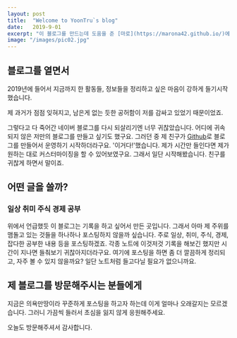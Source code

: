 ```yaml
---
layout: post
title:  "Welcome to YoonTru`s blog"
date:   2019-9-01
excerpt: "이 블로그를 만드는데 도움을 준 [마로](https://marona42.github.io/)에게 감사의 인사를 전합니다."
image: "/images/pic02.jpg"
---
```


##  블로그를 열면서
2019년에 들어서 지금까지 한 활동들, 정보들을 정리하고 싶은 마음이 강하게 들기시작했습니다.
<!--[text](주소)  하면 주소로 연결되는 text가 열린다.-->제 과거가 점점 잊혀지고, 남은게 없는 듯한 공허함이 저를 감싸고 있었기 때문이었죠.

그렇다고 다 죽어간 네이버 블로그를 다시 되살리기엔 너무 귀찮았습니다.
어디에 귀속되지 않은 저만의 블로그를 만들고 싶기도 했구요.
그러던 중 제 친구가 [Github](https://github.com/)로 블로그를 만들어서 운영하기 시작하더라구요.
'이거다!'했습니다. 제가 시간만 들인다면 제가 원하는 대로 커스터마이징을 할 수 있어보였구요.
그래서 일단 시작해봤습니다. 친구를 귀찮게 하면서 말이죠.
<!--```text```는 텍스트 주위에 블럭처리가 된다.-->
<!--```
    text
    ```를 하면 당연히 긴 블럭이 생긴다.-->

## 어떤 글을 쓸까?
### 일상 취미 주식 경제 공부
위에서 언급했듯 이 블로그는 기록을 하고 싶어서 만든 곳입니다.
그래서 아마 제 주위를 맴돌고 있는 것들을 하나하나 포스팅하지 않을까 싶습니다.
주로 일상, 취미, 주식, 경제, 잡다한 공부한 내용 등을 포스팅하겠죠.
각종 노트에 이것저것 기록을 해보긴 했지만 시간이 지나면 들춰보기 귀찮아지더라구요.
여기에 포스팅을 하면 좀 더 깔끔하게 정리되고, 자주 볼 수 있지 않을까요? 일단 노트처럼 들고다닐 필요가 없으니까요. 

## 제 블로그를 방문해주시는 분들에게
지금은 의욕만땅이라 꾸준하게 포스팅을 하고자 하는데 이게 얼마나 오래갈지는 모르겠습니다.
그러니 가끔씩 들러서 초심을 잃지 않게 응원해주세요.

오늘도 방문해주셔서 감사합니다.